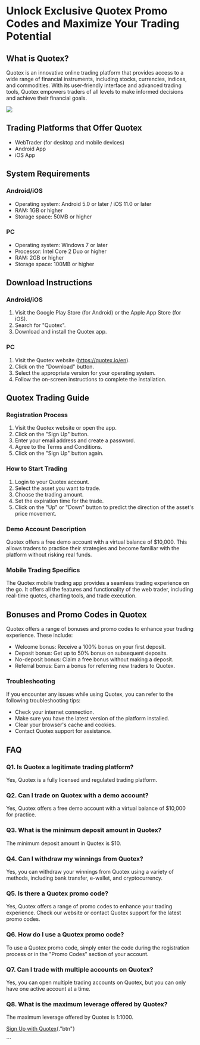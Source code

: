 # Unlock Exclusive Quotex Promo Codes and Maximize Your Trading Potential

## What is Quotex?

Quotex is an innovative online trading platform that provides access to
a wide range of financial instruments, including stocks, currencies,
indices, and commodities. With its user-friendly interface and advanced
trading tools, Quotex empowers traders of all levels to make informed
decisions and achieve their financial goals.

[![](https://static.quotex.io/files/4_en/300_250.jpg)](https://traff.sbs/brokerqxlid)

## Trading Platforms that Offer Quotex

-   WebTrader (for desktop and mobile devices)
-   Android App
-   iOS App

## System Requirements

### Android/iOS

-   Operating system: Android 5.0 or later / iOS 11.0 or later
-   RAM: 1GB or higher
-   Storage space: 50MB or higher

### PC

-   Operating system: Windows 7 or later
-   Processor: Intel Core 2 Duo or higher
-   RAM: 2GB or higher
-   Storage space: 100MB or higher

## Download Instructions

### Android/iOS

1.  Visit the Google Play Store (for Android) or the Apple App Store
    (for iOS).
2.  Search for "Quotex".
3.  Download and install the Quotex app.

### PC

1.  Visit the Quotex website (https://quotex.io/en).
2.  Click on the "Download" button.
3.  Select the appropriate version for your operating system.
4.  Follow the on-screen instructions to complete the installation.

## Quotex Trading Guide

### Registration Process

1.  Visit the Quotex website or open the app.
2.  Click on the "Sign Up" button.
3.  Enter your email address and create a password.
4.  Agree to the Terms and Conditions.
5.  Click on the "Sign Up" button again.

### How to Start Trading

1.  Login to your Quotex account.
2.  Select the asset you want to trade.
3.  Choose the trading amount.
4.  Set the expiration time for the trade.
5.  Click on the "Up" or "Down" button to predict the
    direction of the asset\'s price movement.

### Demo Account Description

Quotex offers a free demo account with a virtual balance of \$10,000.
This allows traders to practice their strategies and become familiar
with the platform without risking real funds.

### Mobile Trading Specifics

The Quotex mobile trading app provides a seamless trading experience on
the go. It offers all the features and functionality of the web trader,
including real-time quotes, charting tools, and trade execution.

## Bonuses and Promo Codes in Quotex

Quotex offers a range of bonuses and promo codes to enhance your trading
experience. These include:

-   Welcome bonus: Receive a 100% bonus on your first deposit.
-   Deposit bonus: Get up to 50% bonus on subsequent deposits.
-   No-deposit bonus: Claim a free bonus without making a deposit.
-   Referral bonus: Earn a bonus for referring new traders to Quotex.

### Troubleshooting

If you encounter any issues while using Quotex, you can refer to the
following troubleshooting tips:

-   Check your internet connection.
-   Make sure you have the latest version of the platform installed.
-   Clear your browser\'s cache and cookies.
-   Contact Quotex support for assistance.

## FAQ

### Q1. Is Quotex a legitimate trading platform?

Yes, Quotex is a fully licensed and regulated trading platform.

### Q2. Can I trade on Quotex with a demo account?

Yes, Quotex offers a free demo account with a virtual balance of
\$10,000 for practice.

### Q3. What is the minimum deposit amount in Quotex?

The minimum deposit amount in Quotex is \$10.

### Q4. Can I withdraw my winnings from Quotex?

Yes, you can withdraw your winnings from Quotex using a variety of
methods, including bank transfer, e-wallet, and cryptocurrency.

### Q5. Is there a Quotex promo code?

Yes, Quotex offers a range of promo codes to enhance your trading
experience. Check our website or contact Quotex support for the latest
promo codes.

### Q6. How do I use a Quotex promo code?

To use a Quotex promo code, simply enter the code during the
registration process or in the "Promo Codes" section of your
account.

### Q7. Can I trade with multiple accounts on Quotex?

Yes, you can open multiple trading accounts on Quotex, but you can only
have one active account at a time.

### Q8. What is the maximum leverage offered by Quotex?

The maximum leverage offered by Quotex is 1:1000.

[Sign Up with
Quotex](\%22https://traff.sbs/brokerqxsignup\%22){."btn"}

\`\`\`

